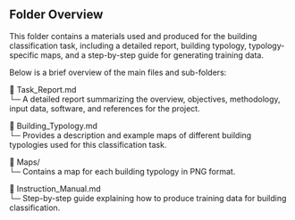 ## Folder Overview

This folder contains a materials used and produced for the building classification task, including a detailed report, building typology, typology-specific maps, and a step-by-step guide for generating training data.

Below is a brief overview of the main files and sub-folders:

📄 Task_Report.md  
   └─ A detailed report summarizing the overview, objectives, methodology, input data, software, and references for the project.
   
📄 Building_Typology.md  
   └─ Provides a description and example maps of different building typologies used for this classification task.

📁 Maps/                  
   └─ Contains a map for each building typology in PNG format.
   
📄 Instruction_Manual.md  
   └─ Step-by-step guide explaining how to produce training data for building classification.




